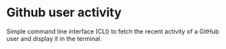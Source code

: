 # Github user activity
Simple command line interface (CLI) to fetch the recent activity of a GitHub user and display it in the terminal.
